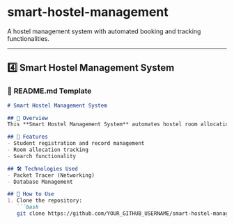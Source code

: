 # smart-hostel-management
A hostel management system with automated booking and tracking functionalities.

---

## **4️⃣ Smart Hostel Management System**  
### 📌 **README.md Template**  
```md
# Smart Hostel Management System

## 📖 Overview
This **Smart Hostel Management System** automates hostel room allocation and student record management.

## 🚀 Features
- Student registration and record management
- Room allocation tracking
- Search functionality

## 🛠️ Technologies Used
- Packet Tracer (Networking)
- Database Management

## 🔧 How to Use
1. Clone the repository:
   ```bash
   git clone https://github.com/YOUR_GITHUB_USERNAME/smart-hostel-management.git
